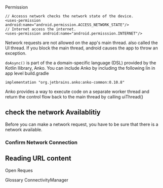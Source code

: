 Permission
```
// Accesss network checks the network state of the device. 
<uses-permission android:name="android.permission.ACCESS_NETWORK_STATE"/>
// Internet access the internet.
<uses-permission android:name="android.permisssion.INTERNET"/>
```

Network requests are not allowed on the app's main thread. also called the UI thread. If you block the main thread, android causes the app to throw an exception. 


`doAsync()` is part of the a domain-specific language (DSL) provided by the Kotlin llibrary, Anko. You can include Anko by including the following lin in app level build.gradle
```
implementation "org.jetbrains.anko:anko-common:0.10.8"
```
Anko provides a way to execute code on a separate worker thread and return the control flow back to the main thread by calling uiThread()

## check the network Availablitiy
Before you can make a network request, you have to be sure that there is a network available. 

### Confirm Network Connection

## Reading URL content
Open Reques



Glossary
ConnectivityManager
